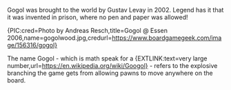 Gogol was brought to the world by Gustav Levay in 2002. Legend has it that it was invented in prison, where no pen and paper was allowed!

{PIC:cred=Photo by Andreas Resch,title=Gogol @ Essen 2006,name=gogolwood.jpg,credurl=https://www.boardgamegeek.com/image/156316/gogol}

The name Gogol - which is math speak for a {EXTLINK:text=very large number,url=https://en.wikipedia.org/wiki/Googol} - refers to the explosive branching the game gets from allowing pawns to move anywhere on the board.
